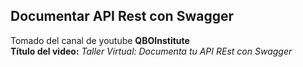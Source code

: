 ## Documentar API Rest con Swagger
Tomado del canal de youtube **QBOInstitute**  
**Título del video:** *Taller Virtual: Documenta tu API REst con Swagger*